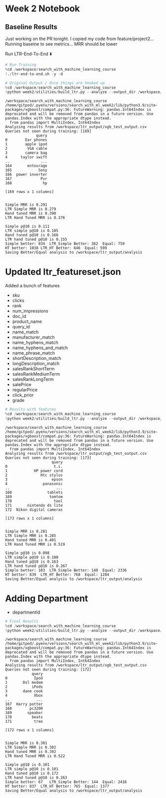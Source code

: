 # Week 2 Notebook
## Baseline Results
Just working on the PR tonight. I copied my code from feature/project2... Running baseine to see metrics... MRR should be lower

Run LTR-End-To-End ⬇️


```python
# Run Training
%cd /workspace/search_with_machine_learning_course
!./ltr-end-to-end.sh -y -d
```


```python
# Original Output / Once things are hooked up
%cd /workspace/search_with_machine_learning_course
!python week2/utilities/build_ltr.py --analyze --output_dir /workspace/ltr_output
```

    /workspace/search_with_machine_learning_course
    /home/gitpod/.pyenv/versions/search_with_ml_week2/lib/python3.9/site-packages/xgboost/compat.py:36: FutureWarning: pandas.Int64Index is deprecated and will be removed from pandas in a future version. Use pandas.Index with the appropriate dtype instead.
      from pandas import MultiIndex, Int64Index
    Analyzing results from /workspace/ltr_output/xgb_test_output.csv
    Queries not seen during training: [169]
                  query
    0        Ear phones
    1        apple ipod
    2         VGA cable
    3        camera bag
    4      taylor swift
    ..              ...
    164       entourage
    165            Sony
    166  power inverter
    167             Pvr
    168              hp
    
    [169 rows x 1 columns]
    
    
    Simple MRR is 0.291
    LTR Simple MRR is 0.279
    Hand tuned MRR is 0.390
    LTR Hand Tuned MRR is 0.376
    
    Simple p@10 is 0.111
    LTR simple p@10 is 0.105
    Hand tuned p@10 is 0.166
    LTR hand tuned p@10 is 0.155
    Simple better: 834	LTR_Simple Better: 362	Equal: 759
    HT better: 1038	LTR_HT Better: 646	Equal: 599
    Saving Better/Equal analysis to /workspace/ltr_output/analysis


# Updated ltr_featureset.json
Added a bunch of features
- sku
- clicks
- rank
- num_impressions
- doc_id
- product_name
- query_id
- name_match
- manufacturer_match
- name_hyphens_match
- name_hyphens_and_match
- name_phrase_match
- shortDescription_match
- longDescription_match
- salesRankShortTerm
- salesRankMediumTerm
- salesRankLongTerm
- salePrice
- regularPrice
- click_prior
- grade


```python
# Results with features
%cd /workspace/search_with_machine_learning_course
!python week2/utilities/build_ltr.py --analyze --output_dir /workspace/ltr_output
```

    /workspace/search_with_machine_learning_course
    /home/gitpod/.pyenv/versions/search_with_ml_week2/lib/python3.9/site-packages/xgboost/compat.py:36: FutureWarning: pandas.Int64Index is deprecated and will be removed from pandas in a future version. Use pandas.Index with the appropriate dtype instead.
      from pandas import MultiIndex, Int64Index
    Analyzing results from /workspace/ltr_output/xgb_test_output.csv
    Queries not seen during training: [173]
                         query
    0                     t.i.
    1            HP power cord
    2               Htc stylus
    3                    epson
    4                panasonic
    ..                     ...
    168                tablets
    169                 tomtom
    170                   tool
    171       nintendo ds lite
    172  Nikon digital cameras
    
    [173 rows x 1 columns]
    
    
    Simple MRR is 0.281
    LTR Simple MRR is 0.285
    Hand tuned MRR is 0.401
    LTR Hand Tuned MRR is 0.519
    
    Simple p@10 is 0.098
    LTR simple p@10 is 0.100
    Hand tuned p@10 is 0.163
    LTR hand tuned p@10 is 0.267
    Simple better: 103	LTR_Simple Better: 140	Equal: 2336
    HT better: 839	LTR_HT Better: 768	Equal: 1204
    Saving Better/Equal analysis to /workspace/ltr_output/analysis


# Adding Department
- departmentId


```python
# Final Results
%cd /workspace/search_with_machine_learning_course
!python week2/utilities/build_ltr.py --analyze --output_dir /workspace/ltr_output
```

    /workspace/search_with_machine_learning_course
    /home/gitpod/.pyenv/versions/search_with_ml_week2/lib/python3.9/site-packages/xgboost/compat.py:36: FutureWarning: pandas.Int64Index is deprecated and will be removed from pandas in a future version. Use pandas.Index with the appropriate dtype instead.
      from pandas import MultiIndex, Int64Index
    Analyzing results from /workspace/ltr_output/xgb_test_output.csv
    Queries not seen during training: [172]
                query
    0            Ipod
    1       Dsl modem
    2           iPods
    3       dane cook
    4            Xbox
    ..            ...
    167  Harry potter
    168        pc3200
    169       speaker
    170         beats
    171          treo
    
    [172 rows x 1 columns]
    
    
    Simple MRR is 0.301
    LTR Simple MRR is 0.302
    Hand tuned MRR is 0.392
    LTR Hand Tuned MRR is 0.522
    
    Simple p@10 is 0.101
    LTR simple p@10 is 0.101
    Hand tuned p@10 is 0.172
    LTR hand tuned p@10 is 0.263
    Simple better: 67	LTR_Simple Better: 144	Equal: 2416
    HT better: 837	LTR_HT Better: 765	Equal: 1377
    Saving Better/Equal analysis to /workspace/ltr_output/analysis



```python

```
